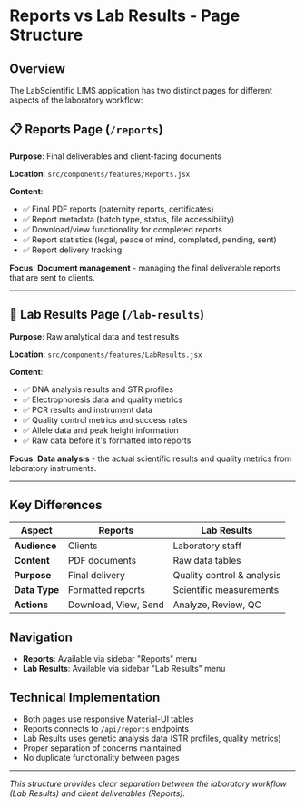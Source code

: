 # Reports vs Lab Results - Page Structure

## Overview
The LabScientific LIMS application has two distinct pages for different aspects of the laboratory workflow:

## 📋 **Reports Page** (`/reports`)
**Purpose**: Final deliverables and client-facing documents

**Location**: `src/components/features/Reports.jsx`

**Content**:
- ✅ Final PDF reports (paternity reports, certificates)
- ✅ Report metadata (batch type, status, file accessibility)
- ✅ Download/view functionality for completed reports
- ✅ Report statistics (legal, peace of mind, completed, pending, sent)
- ✅ Report delivery tracking

**Focus**: **Document management** - managing the final deliverable reports that are sent to clients.

---

## 🧬 **Lab Results Page** (`/lab-results`)
**Purpose**: Raw analytical data and test results

**Location**: `src/components/features/LabResults.jsx`

**Content**:
- ✅ DNA analysis results and STR profiles
- ✅ Electrophoresis data and quality metrics
- ✅ PCR results and instrument data
- ✅ Quality control metrics and success rates
- ✅ Allele data and peak height information
- ✅ Raw data before it's formatted into reports

**Focus**: **Data analysis** - the actual scientific results and quality metrics from laboratory instruments.

---

## Key Differences

| Aspect | Reports | Lab Results |
|--------|---------|-------------|
| **Audience** | Clients | Laboratory staff |
| **Content** | PDF documents | Raw data tables |
| **Purpose** | Final delivery | Quality control & analysis |
| **Data Type** | Formatted reports | Scientific measurements |
| **Actions** | Download, View, Send | Analyze, Review, QC |

## Navigation
- **Reports**: Available via sidebar "Reports" menu
- **Lab Results**: Available via sidebar "Lab Results" menu

## Technical Implementation
- Both pages use responsive Material-UI tables
- Reports connects to `/api/reports` endpoints
- Lab Results uses genetic analysis data (STR profiles, quality metrics)
- Proper separation of concerns maintained
- No duplicate functionality between pages

---

*This structure provides clear separation between the laboratory workflow (Lab Results) and client deliverables (Reports).*